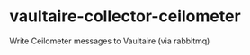 vaultaire-collector-ceilometer
==============================

Write Ceilometer messages to Vaultaire (via rabbitmq)
